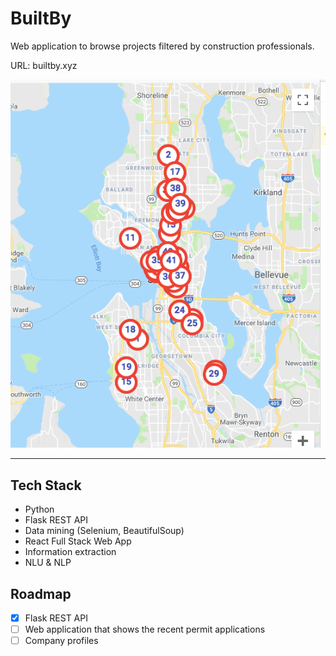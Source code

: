 # BuiltBy
Web application to browse projects filtered by construction professionals.

URL: builtby.xyz

![screenshot](images/2018-08-24screenshot.png)

___

## Tech Stack

- Python
- Flask REST API
- Data mining (Selenium, BeautifulSoup)
- React Full Stack Web App
- Information extraction
- NLU & NLP

## Roadmap

- [x] Flask REST API
- [ ] Web application that shows the recent permit applications
- [ ] Company profiles
